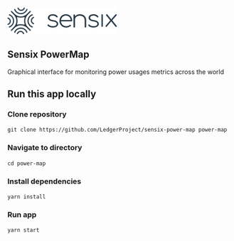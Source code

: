 ### <img height='60px' src='https://github.com/LedgerProject/sensix-power-map/blob/main/src/Components/Icons/logo.svg' />
## Sensix PowerMap 
Graphical interface for monitoring power usages metrics across the world

## Run this app locally

### Clone repository
```
git clone https://github.com/LedgerProject/sensix-power-map power-map
```
### Navigate to directory
```
cd power-map
```
### Install dependencies
```
yarn install
```
### Run app
```
yarn start
```
